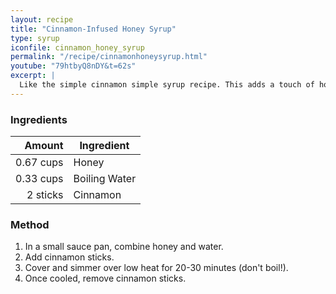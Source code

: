 ```yaml
---
layout: recipe
title: "Cinnamon-Infused Honey Syrup"
type: syrup
iconfile: cinnamon_honey_syrup
permalink: "/recipe/cinnamonhoneysyrup.html"
youtube: "79htbyQ8nDY&t=62s"
excerpt: |
  Like the simple cinnamon simple syrup recipe. This adds a touch of honey for a cinnamon spiced flavor.
---
```


### Ingredients

|    Amount | Ingredient    |
| --------: | ------------- |
| 0.67 cups | Honey         |
| 0.33 cups | Boiling Water |
|  2 sticks | Cinnamon      |

### Method

1. In a small sauce pan, combine honey and water.
2. Add cinnamon sticks.
3. Cover and simmer over low heat for 20-30 minutes (don't boil!).
4. Once cooled, remove cinnamon sticks.
